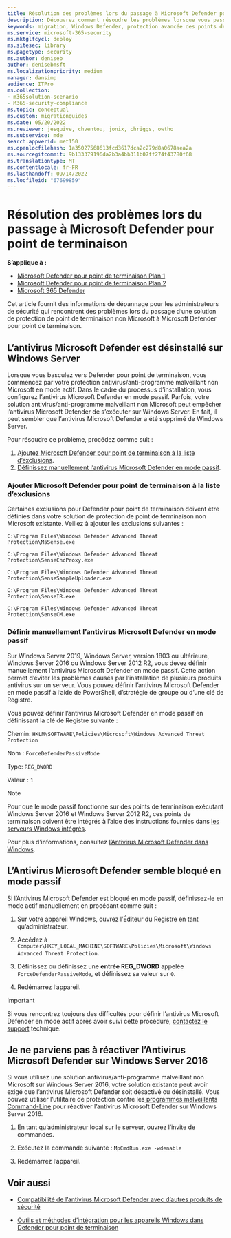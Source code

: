 ```yaml
---
title: Résolution des problèmes lors du passage à Microsoft Defender pour point de terminaison
description: Découvrez comment résoudre les problèmes lorsque vous passez à Microsoft Defender pour point de terminaison.
keywords: migration, Windows Defender, protection avancée des points de terminaison, antivirus, logiciel anti-programme malveillant, mode passif, mode actif, résolution des problèmes
ms.service: microsoft-365-security
ms.mktglfcycl: deploy
ms.sitesec: library
ms.pagetype: security
ms.author: deniseb
author: denisebmsft
ms.localizationpriority: medium
manager: dansimp
audience: ITPro
ms.collection:
- m365solution-scenario
- M365-security-compliance
ms.topic: conceptual
ms.custom: migrationguides
ms.date: 05/20/2022
ms.reviewer: jesquive, chventou, jonix, chriggs, owtho
ms.subservice: mde
search.appverid: met150
ms.openlocfilehash: 1a35027568613fcd3617dca2c279d8a0678aea2a
ms.sourcegitcommit: 9b133379196da2b3a4bb311b07ff274f43780f68
ms.translationtype: MT
ms.contentlocale: fr-FR
ms.lasthandoff: 09/14/2022
ms.locfileid: "67699859"
---
```

# <a name="troubleshooting-issues-when-switching-to-microsoft-defender-for-endpoint"></a>Résolution des problèmes lors du passage à Microsoft Defender pour point de terminaison

**S’applique à :**
- [Microsoft Defender pour point de terminaison Plan 1](https://go.microsoft.com/fwlink/?linkid=2154037)
- [Microsoft Defender pour point de terminaison Plan 2](https://go.microsoft.com/fwlink/?linkid=2154037)
- [Microsoft 365 Defender](https://go.microsoft.com/fwlink/?linkid=2118804)

Cet article fournit des informations de dépannage pour les administrateurs de sécurité qui rencontrent des problèmes lors du passage d’une solution de protection de point de terminaison non Microsoft à Microsoft Defender pour point de terminaison.

## <a name="microsoft-defender-antivirus-is-getting-uninstalled-on-windows-server"></a>L’antivirus Microsoft Defender est désinstallé sur Windows Server

Lorsque vous basculez vers Defender pour point de terminaison, vous commencez par votre protection antivirus/anti-programme malveillant non Microsoft en mode actif. Dans le cadre du processus d’installation, vous configurez l’antivirus Microsoft Defender en mode passif. Parfois, votre solution antivirus/anti-programme malveillant non Microsoft peut empêcher l’antivirus Microsoft Defender de s’exécuter sur Windows Server. En fait, il peut sembler que l’antivirus Microsoft Defender a été supprimé de Windows Server.

Pour résoudre ce problème, procédez comme suit :

1. [Ajoutez Microsoft Defender pour point de terminaison à la liste d’exclusions](#add-microsoft-defender-for-endpoint-to-the-exclusion-list).
2. [Définissez manuellement l’antivirus Microsoft Defender en mode passif](#set-microsoft-defender-antivirus-to-passive-mode-manually).

### <a name="add-microsoft-defender-for-endpoint-to-the-exclusion-list"></a>Ajouter Microsoft Defender pour point de terminaison à la liste d’exclusions

Certaines exclusions pour Defender pour point de terminaison doivent être définies dans votre solution de protection de point de terminaison non Microsoft existante. Veillez à ajouter les exclusions suivantes :

`C:\Program Files\Windows Defender Advanced Threat Protection\MsSense.exe`

`C:\Program Files\Windows Defender Advanced Threat Protection\SenseCncProxy.exe`

`C:\Program Files\Windows Defender Advanced Threat Protection\SenseSampleUploader.exe`

`C:\Program Files\Windows Defender Advanced Threat Protection\SenseIR.exe`

`C:\Program Files\Windows Defender Advanced Threat Protection\SenseCM.exe`

### <a name="set-microsoft-defender-antivirus-to-passive-mode-manually"></a>Définir manuellement l’antivirus Microsoft Defender en mode passif

Sur Windows Server 2019, Windows Server, version 1803 ou ultérieure, Windows Server 2016 ou Windows Server 2012 R2, vous devez définir manuellement l’antivirus Microsoft Defender en mode passif. Cette action permet d’éviter les problèmes causés par l’installation de plusieurs produits antivirus sur un serveur. Vous pouvez définir l’antivirus Microsoft Defender en mode passif à l’aide de PowerShell, d’stratégie de groupe ou d’une clé de Registre.

Vous pouvez définir l’antivirus Microsoft Defender en mode passif en définissant la clé de Registre suivante :

Chemin: `HKLM\SOFTWARE\Policies\Microsoft\Windows Advanced Threat Protection`

Nom : `ForceDefenderPassiveMode`

Type: `REG_DWORD`

Valeur : `1`

> [!NOTE]
> Pour que le mode passif fonctionne sur des points de terminaison exécutant Windows Server 2016 et Windows Server 2012 R2, ces points de terminaison doivent être intégrés à l’aide des instructions fournies dans [les serveurs Windows intégrés](configure-server-endpoints.md#windows-server-2012-r2-and-windows-server-2016).

Pour plus d’informations, consultez [l’Antivirus Microsoft Defender dans Windows](microsoft-defender-antivirus-windows.md).

## <a name="microsoft-defender-antivirus-seems-to-be-stuck-in-passive-mode"></a>L’Antivirus Microsoft Defender semble bloqué en mode passif

Si l’Antivirus Microsoft Defender est bloqué en mode passif, définissez-le en mode actif manuellement en procédant comme suit :

1. Sur votre appareil Windows, ouvrez l’Éditeur du Registre en tant qu’administrateur.

2. Accédez à `Computer\HKEY_LOCAL_MACHINE\SOFTWARE\Policies\Microsoft\Windows Advanced Threat Protection`.

3. Définissez ou définissez une **entrée REG_DWORD** appelée `ForceDefenderPassiveMode`, et définissez sa valeur sur `0`.

4. Redémarrez l’appareil.

> [!IMPORTANT]
> Si vous rencontrez toujours des difficultés pour définir l’antivirus Microsoft Defender en mode actif après avoir suivi cette procédure, [contactez le support](../../admin/get-help-support.md) technique.

## <a name="i-am-having-trouble-re-enabling-microsoft-defender-antivirus-on-windows-server-2016"></a>Je ne parviens pas à réactiver l’Antivirus Microsoft Defender sur Windows Server 2016

Si vous utilisez une solution antivirus/anti-programme malveillant non Microsoft sur Windows Server 2016, votre solution existante peut avoir exigé que l’antivirus Microsoft Defender soit désactivé ou désinstallé. Vous pouvez utiliser l’utilitaire de protection contre les[ programmes malveillants Command-Line](command-line-arguments-microsoft-defender-antivirus.md) pour réactiver l’antivirus Microsoft Defender sur Windows Server 2016.

1. En tant qu’administrateur local sur le serveur, ouvrez l’invite de commandes.

2. Exécutez la commande suivante : `MpCmdRun.exe -wdenable`

3. Redémarrez lʼappareil.

## <a name="see-also"></a>Voir aussi

- [Compatibilité de l’antivirus Microsoft Defender avec d’autres produits de sécurité](microsoft-defender-antivirus-compatibility.md)

- [Outils et méthodes d’intégration pour les appareils Windows dans Defender pour point de terminaison](configure-endpoints.md) 
